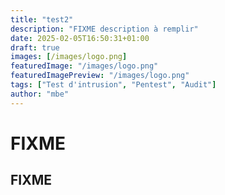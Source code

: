 ```yaml
---
title: "test2"
description: "FIXME description à remplir"
date: 2025-02-05T16:50:31+01:00
draft: true
images: [/images/logo.png]
featuredImage: "/images/logo.png"
featuredImagePreview: "/images/logo.png"
tags: ["Test d'intrusion", "Pentest", "Audit"]
author: "mbe"
---
```


# FIXME

## FIXME